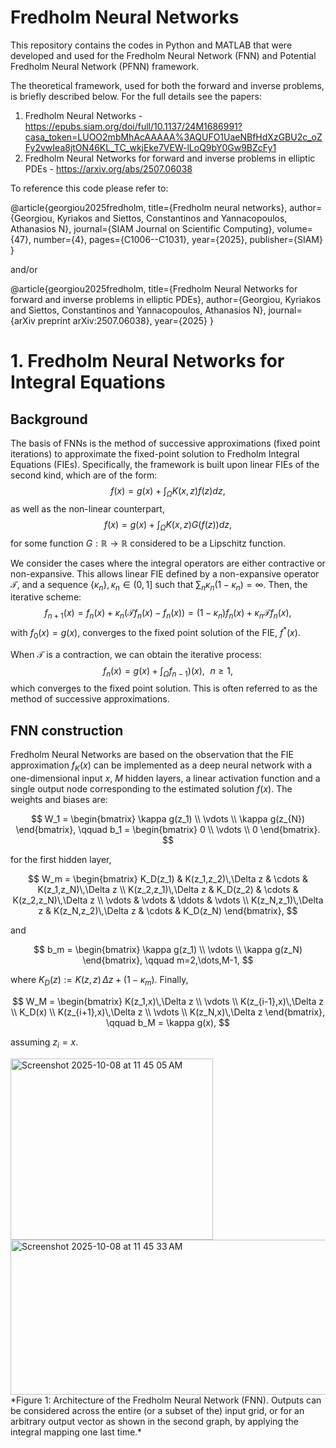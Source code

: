 # Fredholm Neural Networks
This repository contains the codes in Python and MATLAB that were developed and used for the Fredholm Neural Network (FNN) and Potential Fredholm Neural Network (PFNN) framework.

The theoretical framework, used for both the forward and inverse problems, is briefly described below. For the full details see the papers:

1. Fredholm Neural Networks - https://epubs.siam.org/doi/full/10.1137/24M1686991?casa_token=LUOO2mbMhAcAAAAA%3AQUFO1UaeNBfHdXzGBU2c_oZFy2vwIea8jtON46KL_TC_wkjEke7VEW-lLoQ9bY0Gw9BZcFy1
2. Fredholm Neural Networks for forward and inverse problems in elliptic PDEs - https://arxiv.org/abs/2507.06038

To reference this code please refer to:

@article{georgiou2025fredholm,
  title={Fredholm neural networks},
  author={Georgiou, Kyriakos and Siettos, Constantinos and Yannacopoulos, Athanasios N},
  journal={SIAM Journal on Scientific Computing},
  volume={47},
  number={4},
  pages={C1006--C1031},
  year={2025},
  publisher={SIAM}
}

and/or 

@article{georgiou2025fredholm,
  title={Fredholm Neural Networks for forward and inverse problems in elliptic PDEs},
  author={Georgiou, Kyriakos and Siettos, Constantinos and Yannacopoulos, Athanasios N},
  journal={arXiv preprint arXiv:2507.06038},
  year={2025}
}

# 1.  Fredholm Neural Networks for Integral Equations

## Background
The basis of FNNs is the method of successive approximations (fixed point iterations) to approximate the fixed-point solution to Fredholm Integral Equations (FIEs). Specifically, the framework is built upon linear FIEs of the second kind, which are of the form:
$$f(x) = g(x) + \int_{\Omega}K(x,z) f(z)dz, $$
as well as the non-linear counterpart,
$$f(x) = g(x) + \int_{\Omega}K(x,z) G(f(z))dz,$$
for some function $G: \mathbb{R} \rightarrow\mathbb{R}$ considered to be a Lipschitz function. 

We consider the cases where the integral operators are either contractive or non-expansive. This allows linear FIE defined by a non-expansive operator $\mathcal{T}$, and a sequence $\{\kappa_n\}, \kappa_n \in (0,1]$ such that $\sum_n \kappa_n(1-\kappa_n) = \infty$. Then, the iterative scheme:
$$f_{n+1}(x) = f_n(x) + \kappa_n(\mathcal{T}f_n(x) -f_n(x)) = (1-\kappa_n)f_n(x) + \kappa_n \mathcal{T} f_n(x),$$
with $f_0(x) = g(x)$, converges to the fixed point solution of the FIE, $f^{*}(x)$.

When $\mathcal{T}$ is a contraction, we can obtain the iterative process:
$$f_n(x)= g(x) +  \int_{\Omega}f_{n-1})(x), \,\,\ n \geq 1,$$
which converges to the fixed point solution. This is often referred to as the method of successive approximations.

## FNN construction
Fredholm Neural Networks are based on the observation that the FIE approximation $f_K(x)$ can be implemented as a deep neural network with a one-dimensional input $x$, $M$ hidden layers, a linear activation function and a single output node corresponding to the estimated solution $f(x)$. The weights and biases are:

$$
W_1 =
\begin{bmatrix}
\kappa g(z_1) \\
\vdots \\
\kappa g(z_{N})
\end{bmatrix},
\qquad
b_1 =
\begin{bmatrix}
0 \\
\vdots \\
0
\end{bmatrix}.
$$

for the first hidden layer,

$$
W_m =
\begin{bmatrix}
K_D(z_1) & K(z_1,z_2)\,\Delta z & \cdots & K(z_1,z_N)\,\Delta z \\
K(z_2,z_1)\,\Delta z & K_D(z_2) & \cdots & K(z_2,z_N)\,\Delta z \\
\vdots & \vdots & \ddots & \vdots \\
K(z_N,z_1)\,\Delta z & K(z_N,z_2)\,\Delta z & \cdots & K_D(z_N)
\end{bmatrix},
$$

and

$$
b_m =
\begin{bmatrix}
\kappa g(z_1) \\
\vdots \\
\kappa g(z_N)
\end{bmatrix},
\qquad m=2,\dots,M-1,
$$

where $K_D(z) := K(z,z)\,\Delta z + (1-\kappa_m)$. Finally,

$$
W_M =
\begin{bmatrix}
K(z_1,x)\,\Delta z \\
\vdots \\
K(z_{i-1},x)\,\Delta z \\
K_D(x) \\
K(z_{i+1},x)\,\Delta z \\
\vdots \\
K(z_N,x)\,\Delta z
\end{bmatrix},
\qquad
b_M = \kappa g(x),
$$

assuming $z_i = x$.


<img width="324" height="290" alt="Screenshot 2025-10-08 at 11 45 05 AM" src="https://github.com/user-attachments/assets/2cdfd98b-7c52-4119-999d-b1bc40732a6b" /> 
<img width="575" height="248" alt="Screenshot 2025-10-08 at 11 45 33 AM" src="https://github.com/user-attachments/assets/bbda1e93-36b5-4c83-afa3-8b86d9459996" />  *Figure 1: Architecture of the Fredholm Neural Network (FNN). Outputs can be considered across the entire (or a subset of the) input grid, or for an arbitrary output vector as shown in the second graph, by applying the integral mapping one last time.*






